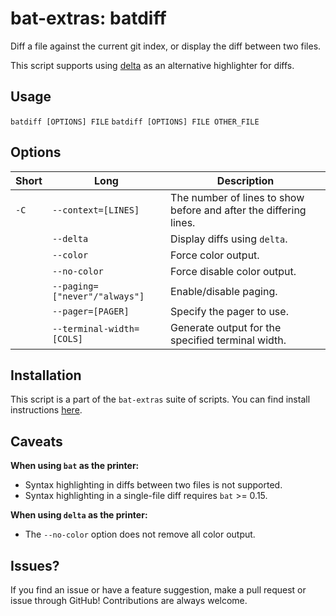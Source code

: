 # bat-extras: batdiff

Diff a file against the current git index, or display the diff between two files.

This script supports using [delta](https://github.com/dandavison/delta) as an alternative highlighter for diffs.




## Usage

`batdiff [OPTIONS] FILE`
`batdiff [OPTIONS] FILE OTHER_FILE`



## Options

| Short | Long                          | Description                                                  |
| ----- | ----------------------------- | ------------------------------------------------------------ |
| `-C`  | `--context=[LINES]`           | The number of lines to show before and after the differing lines. |
|       | `--delta`                     | Display diffs using `delta`.                                 |
|       | `--color`                     | Force color output.                                          |
|       | `--no-color`                  | Force disable color output.                                  |
|       | `--paging=["never"/"always"]` | Enable/disable paging.                                       |
|       | `--pager=[PAGER]`             | Specify the pager to use.                                    |
|       | `--terminal-width=[COLS]`     | Generate output for the specified terminal width.            |



## Installation

This script is a part of the `bat-extras` suite of scripts. You can find install instructions [here](../README.md#installation).



## Caveats

**When using `bat` as the printer:**

- Syntax highlighting in diffs between two files is not supported.
- Syntax highlighting in a single-file diff requires `bat` >= 0.15.

**When using `delta` as the printer:**

- The `--no-color` option does not remove all color output.



## Issues?

If you find an issue or have a feature suggestion, make a pull request or issue through GitHub!
Contributions are always welcome.

